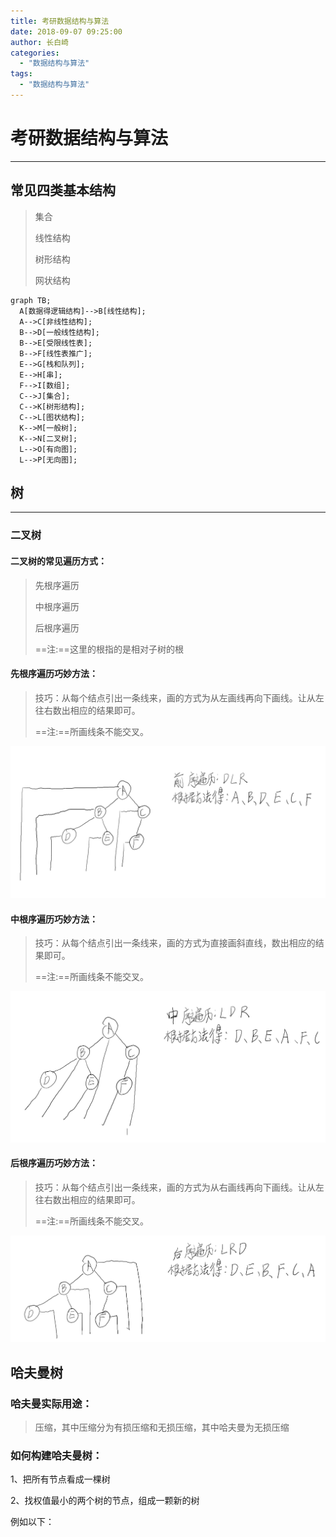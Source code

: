 ```yaml
---
title: 考研数据结构与算法
date: 2018-09-07 09:25:00
author: 长白崎
categories:
  - "数据结构与算法"
tags:
  - "数据结构与算法"
---
```




# 考研数据结构与算法

---



## 常见四类基本结构

> 集合
>
> 线性结构
>
> 树形结构
>
> 网状结构



```mermaid
graph TB;
  A[数据得逻辑结构]-->B[线性结构];
  A-->C[非线性结构];
  B-->D[一般线性结构];
  B-->E[受限线性表];
  B-->F[线性表推广];
  E-->G[栈和队列];
  E-->H[串];
  F-->I[数组];
  C-->J[集合];
  C-->K[树形结构];
  C-->L[图状结构];
  K-->M[一般树];
  K-->N[二叉树];
  L-->O[有向图];
  L-->P[无向图];
```



## 树

---

### 二叉树

#### 二叉树的常见遍历方式：

> 先根序遍历
>
> 中根序遍历
>
> 后根序遍历
>
> ==注:==这里的根指的是相对子树的根

#### 先根序遍历巧妙方法：

> 技巧：从每个结点引出一条线来，画的方式为从左画线再向下画线。让从左往右数出相应的结果即可。
>
> ==注:==所画线条不能交叉。

![](../images/考研/Snipaste_2023-11-22_19-15-19.png)

#### 中根序遍历巧妙方法：

> 技巧：从每个结点引出一条线来，画的方式为直接画斜直线，数出相应的结果即可。
>
> ==注:==所画线条不能交叉。

![](../images/考研/Snipaste_2023-11-22_19-27-12.png)

#### 后根序遍历巧妙方法：

> 技巧：从每个结点引出一条线来，画的方式为从右画线再向下画线。让从左往右数出相应的结果即可。
>
> ==注:==所画线条不能交叉。

![](../images/考研/Snipaste_2023-11-22_19-32-09.png)



## 哈夫曼树

### 哈夫曼实际用途：

> 压缩，其中压缩分为有损压缩和无损压缩，其中哈夫曼为无损压缩



### 如何构建哈夫曼树：

1、把所有节点看成一棵树

2、找权值最小的两个树的节点，组成一颗新的树

例如以下：



